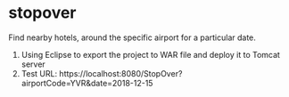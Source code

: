 # stopover
Find nearby hotels, around the specific airport for a particular date.

1. Using Eclipse to export the project to WAR file and deploy it to Tomcat server
2. Test URL: https://localhost:8080/StopOver?airportCode=YVR&date=2018-12-15
